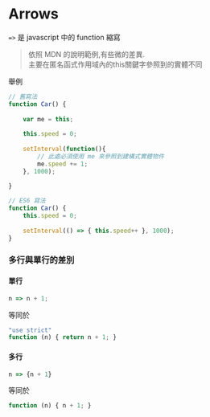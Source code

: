 # Arrows

` => ` 是 javascript 中的 function 縮寫

 > 依照 MDN 的說明範例,有些微的差異. <br>
 > 主要在匿名函式作用域內的this關鍵字參照到的實體不同
 
舉例
```js
// 舊寫法
function Car() {
    
    var me = this;
    
    this.speed = 0;
    
    setInterval(function(){
        // 此處必須使用 me 來參照到建構式實體物件
        me.speed += 1;
    }, 1000);
    
}
```

```js
// ES6 寫法
function Car() {
    this.speed = 0;
    
    setInterval(() => { this.speed++ }, 1000);
}
```
 
### 多行與單行的差別

#### 單行
```js
n => n + 1;
```
等同於
```js
"use strict"
function (n) { return n + 1; }
```

#### 多行

```js
n => {n + 1}
```
等同於
```js
function (n) { n + 1; }
```